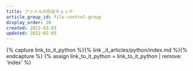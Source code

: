 ```yaml
---
title: ファイルの存在チェック
article_group_id: file-control-group
display_order: 20
created: 2022-02-03
updated: 2022-02-03
---
```

{% capture link_to_it_python %}{% link _it_articles/python/index.md %}{% endcapture %}
{% assign link_to_it_python = link_to_it_python | remove: 'index' %}